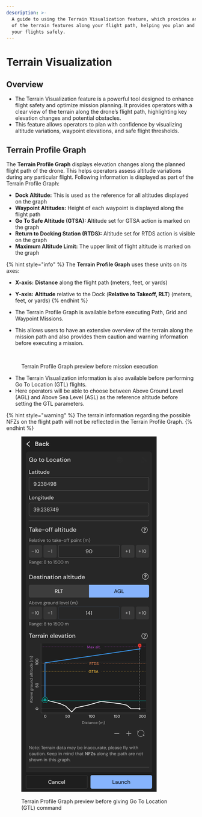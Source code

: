 ```yaml
---
description: >-
  A guide to using the Terrain Visualization feature, which provides an estimate
  of the terrain features along your flight path, helping you plan and execute
  your flights safely.
---
```


# Terrain Visualization

## Overview

* The Terrain Visualization feature is a powerful tool designed to enhance flight safety and optimize mission planning. It provides operators with a clear view of the terrain along the drone’s flight path, highlighting key elevation changes and potential obstacles.&#x20;
* This feature allows operators to plan with confidence by visualizing altitude variations, waypoint elevations, and safe flight thresholds.&#x20;

## Terrain Profile Graph

The **Terrain Profile Graph** displays elevation changes along the planned flight path of the drone. This helps operators assess altitude variations during any particular flight. Following information is displayed as part of the Terrain Profile Graph:

* **Dock Altitude:** This is used as the reference for all altitudes displayed on the graph&#x20;
* **Waypoint Altitudes:** Height of each waypoint is displayed along the flight path
* **Go To Safe Altitude (GTSA): A**ltitude set for GTSA action is marked on the graph
* **Return to Docking Station (RTDS):** Altitude set for RTDS action is visible on the graph
* **Maximum Altitude Limit:** The upper limit of flight altitude is marked on the graph

{% hint style="info" %}
The **Terrain Profile Graph** uses these units on its axes:

* **X-axis:** **Distance** along the flight path (meters, feet, or yards)
* **Y-axis:** **Altitude** relative to the Dock (**Relative to Takeoff, RLT**) (meters, feet, or yards)
{% endhint %}

* The Terrain Profile Graph is available before executing Path, Grid and Waypoint Missions.&#x20;
* This allows users to have an extensive overview of the terrain along the mission path and also provides them caution and warning information before executing a mission.

<figure><img src="../../.gitbook/assets/Flight preview.png" alt="" width="563"><figcaption><p>Terrain Profile Graph preview before mission execution </p></figcaption></figure>

* The Terrain Visualization information is also available before performing Go To Location (GTL) flights.
* &#x20;Here operators will be able to choose between Above Ground Level (AGL) and Above Sea Level (ASL) as the reference altitude before setting the GTL parameters.

{% hint style="warning" %}
The terrain information regarding the possible NFZs on the flight path will not be reflected in the Terrain Profile Graph.
{% endhint %}

<figure><img src="../../.gitbook/assets/Frame 427322408.png" alt=""><figcaption><p>Terrain Profile Graph preview before giving Go To Location (GTL)  command</p></figcaption></figure>
